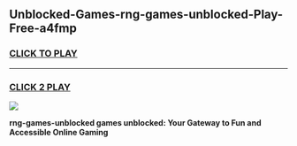 
## Unblocked-Games-rng-games-unblocked-Play-Free-a4fmp
<h3>
<a href="https://premium76.site?title=rng-games-unblocked&ref=19M">CLICK TO PLAY</a></h3>
<hr>

<h3>
<a href="https://premium76.site?title=rng-games-unblocked&ref=19M">CLICK 2 PLAY</a>
  
</h3>

<a href="https://premium76.site?title=rng-games-unblocked&ref=19M"><img src="https://clearcache.store/games.png"></a>


**rng-games-unblocked games unblocked: Your Gateway to Fun and Accessible Online Gaming**
